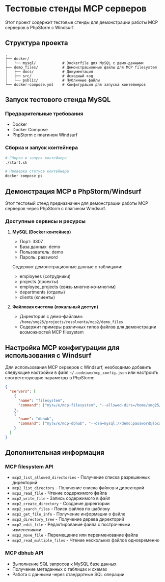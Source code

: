 # Тестовые стенды MCP серверов

Этот проект содержит тестовые стенды для демонстрации работы MCP серверов в PhpStorm с Windsurf.

## Структура проекта

```
.
├── docker/
│   └── mysql/            # Dockerfile для MySQL с демо-данными
├── demo_files/           # Демонстрационные файлы для MCP filesystem
│   ├── docs/             # Документация
│   ├── src/              # Исходный код
│   └── public/           # Публичные файлы
└── docker-compose.yml    # Конфигурация для запуска контейнеров
```

## Запуск тестового стенда MySQL

### Предварительные требования

- Docker
- Docker Compose
- PhpStorm с плагином Windsurf

### Сборка и запуск контейнера

```bash
# Сборка и запуск контейнера
./start.sh

# Проверка статуса контейнера
docker compose ps
```

## Демонстрация MCP в PhpStorm/Windsurf

Этот тестовый стенд предназначен для демонстрации работы MCP серверов через PhpStorm с плагином Windsurf. 

### Доступные сервисы и ресурсы

1. **MySQL (Docker контейнер)**
   - Порт: 3307
   - База данных: demo
   - Пользователь: demo
   - Пароль: password
   
   Содержит демонстрационные данные с таблицами:
   - employees (сотрудники)
   - projects (проекты)
   - employee_projects (связь многие-ко-многим)
   - departments (отделы)
   - clients (клиенты)

2. **Файловая система (локальный доступ)**
   - Директория с демо-файлами: `/home/smg25/projects/resolventa/mcp2/demo_files`
   - Содержит примеры различных типов файлов для демонстрации возможностей MCP filesystem

## Настройка MCP конфигурации для использования с Windsurf

Для использования MCP серверов с Windsurf, необходимо добавить следующие настройки в файл `~/.codeium/mcp_config.json` или настроить соответствующие параметры в PhpStorm:

```json
{
  "servers": [
    {
      "name": "filesystem",
      "command": ["путь/к/mcp-filesystem", "--allowed-dirs=/home/smg25/projects/resolventa/mcp2/demo_files"]
    },
    {
      "name": "dbhub",
      "command": ["путь/к/mcp-dbhub", "--dsn=mysql://demo:password@localhost:3307/demo"]
    }
  ]
}
```

## Дополнительная информация

### MCP filesystem API

- `mcp2_list_allowed_directories` - Получение списка разрешенных директорий
- `mcp2_list_directory` - Получение списка файлов и директорий
- `mcp2_read_file` - Чтение содержимого файла
- `mcp2_write_file` - Запись содержимого в файл
- `mcp2_create_directory` - Создание директории
- `mcp2_search_files` - Поиск файлов по шаблону
- `mcp2_get_file_info` - Получение информации о файле
- `mcp2_directory_tree` - Получение дерева директорий
- `mcp2_edit_file` - Редактирование файла с построчными изменениями
- `mcp2_move_file` - Перемещение или переименование файла
- `mcp2_read_multiple_files` - Чтение нескольких файлов одновременно

### MCP dbhub API

- Выполнение SQL запросов к MySQL базе данных
- Получение метаданных о таблицах и схемах
- Работа с данными через стандартные SQL операции
